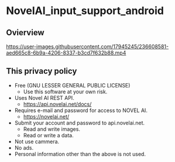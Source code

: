 
# NovelAI_input_support_android

## Ovierview


https://user-images.githubusercontent.com/17945245/236608581-aed665c8-6b9a-4206-8337-b3cd7f632b88.mp4

## This privacy policy
  - Free (GNU LESSER GENERAL PUBLIC LICENSE)
    - Use this software at your own risk.
  - Uses Novel AI REST API.
    - https://api.novelai.net/docs/
  - Requires e-mail and password for access to NOVEL AI.
    - https://novelai.net/
  - Submit your account and password to api.novelai.net.
    - Read and write images.
    - Read or write a data.
  - Not use cammera.
  - No ads.
  - Personal information other than the above is not used.


